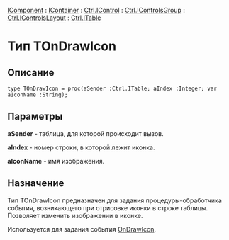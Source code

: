 ﻿---
Link: .Ctrl.ITable.@TOnDrawIcon
---

[IComponent](topic:Com.Custom.ComClasses.IComponent.Default) :
[IContainer](topic:Com.Custom.ComClasses.IContainer.Default) :
[Ctrl.IControl](topic:Com.Custom.ComClasses.Ctrl.IControl.Default) :
[Ctrl.IControlsGroup](topic:Com.Custom.ComClasses.Ctrl.IControlsGroup.Default) :
[Ctrl.IControlsLayout](topic:Com.Custom.ComClasses.Ctrl.IControlsLayout.Default) :
[Ctrl.ITable](Default)

# Тип TOnDrawIcon

## Описание

    type TOnDrawIcon = proc(aSender :Ctrl.ITable; aIndex :Integer; var aIconName :String);

## Параметры

**aSender** - таблица, для которой происходит вызов.

**aIndex** - номер строки, в которой лежит иконка.

**aIconName** - имя изображения.

## Назначение

Тип TOnDrawIcon предназначен для задания процедуры-обработчика события,
возникающего при отрисовке иконки в строке таблицы. Позволяет изменить изображении в иконке.

Используется для задания события
[OnDrawIcon](topic:.Custom.ComClasses.Ctrl.ITable.OnDrawIcon).
